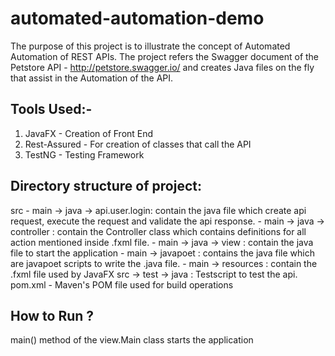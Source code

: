 # automated-automation-demo
The purpose of this project is to illustrate the concept of Automated Automation of REST APIs. The project refers the Swagger document of the Petstore API - http://petstore.swagger.io/ and creates Java files on the fly that assist in the Automation of the API.

## Tools Used:-

1. JavaFX - Creation of Front End
2. Rest-Assured - For creation of classes that call the API
3. TestNG - Testing Framework

## Directory structure of project:
  src
    - main -> java -> api.user.login: contain the java file which create api request, execute the request and validate the api response.
    - main -> java -> controller : contain the Controller class which contains definitions for all action mentioned inside .fxml file.
    - main -> java -> view : contain the java file to start the application
    - main -> javapoet : contains the java file which are javapoet scripts to write the .java file.
    - main -> resources : contain the .fxml file used by JavaFX 
  src -> test -> java : Testscript to test the api.
  pom.xml - Maven's POM file used for build operations
  
## How to Run ?
main() method of the view.Main class starts the application
